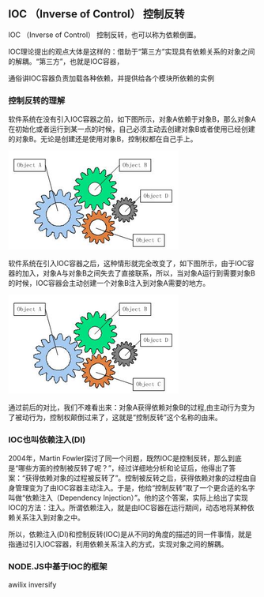 ## IOC （Inverse of Control） 控制反转

IOC （Inverse of Control） 控制反转，也可以称为依赖倒置。

IOC理论提出的观点大体是这样的：借助于“第三方”实现具有依赖关系的对象之间的解耦。“第三方”，也就是IOC容器，

通俗讲IOC容器负责加载各种依赖，并提供给各个模块所依赖的实例

### 控制反转的理解

软件系统在没有引入IOC容器之前，如下图所示，对象A依赖于对象B，那么对象A在初始化或者运行到某一点的时候，自己必须主动去创建对象B或者使用已经创建的对象B。无论是创建还是使用对象B，控制权都在自己手上。

![img](../img/IOC-1.png)

软件系统在引入IOC容器之后，这种情形就完全改变了，如下图所示，由于IOC容器的加入，对象A与对象B之间失去了直接联系，所以，当对象A运行到需要对象B的时候，IOC容器会主动创建一个对象B注入到对象A需要的地方。

![img](../img/IOC-1.png)

 通过前后的对比，我们不难看出来：对象A获得依赖对象B的过程,由主动行为变为了被动行为，控制权颠倒过来了，这就是“控制反转”这个名称的由来。



### IOC也叫依赖注入(DI)

2004年，Martin Fowler探讨了同一个问题，既然IOC是控制反转，那么到底是“哪些方面的控制被反转了呢？”，经过详细地分析和论证后，他得出了答案：“获得依赖对象的过程被反转了”。控制被反转之后，获得依赖对象的过程由自身管理变为了由IOC容器主动注入。于是，他给“控制反转”取了一个更合适的名字叫做“依赖注入（Dependency Injection）”。他的这个答案，实际上给出了实现IOC的方法：注入。所谓依赖注入，就是由IOC容器在运行期间，动态地将某种依赖关系注入到对象之中。

所以，依赖注入(DI)和控制反转(IOC)是从不同的角度的描述的同一件事情，就是指通过引入IOC容器，利用依赖关系注入的方式，实现对象之间的解耦。


### NODE.JS中基于IOC的框架

awilix
inversify